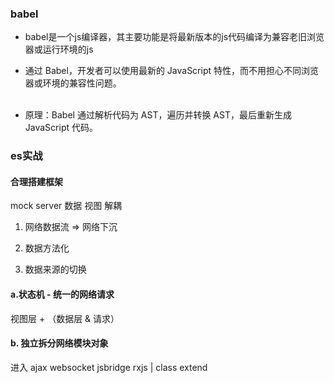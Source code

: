 ### babel
* babel是一个js编译器，其主要功能是将最新版本的js代码编译为兼容老旧浏览器或运行环境的js
* 通过 Babel，开发者可以使用最新的 JavaScript 特性，而不用担心不同浏览器或环境的兼容性问题。
<br></br>

* 原理：Babel 通过解析代码为 AST，遍历并转换 AST，最后重新生成 JavaScript 代码。

### es实战
#### 合理搭建框架
mock server
数据 视图 解耦

1. 网络数据流 => 网络下沉

2. 数据方法化

3. 数据来源的切换

#### a.状态机 - 统一的网络请求
视图层 + （数据层 & 请求）

#### b. 独立拆分网络模块对象
进入 ajax websocket jsbridge
rxjs | class extend